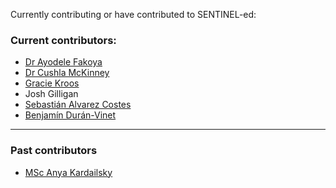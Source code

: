 
Currently contributing or have contributed to SENTINEL-ed:

### Current contributors:

*  [Dr Ayodele Fakoya](https://www.linkedin.com/in/ayodele-fakoya/)
*  [Dr Cushla McKinney](https://www.linkedin.com/in/cushla-mckinney/)
*  [Gracie Kroos](https://www.linkedin.com/in/gracie-kroos-a03b7a225/)
*  Josh Gilligan
*  [Sebastián Alvarez Costes](https://www.linkedin.com/in/sebasti%C3%A1n-%C3%A1lvarez-costes-190495229/)
*  [Benjamín Durán-Vinet](https://nz.linkedin.com/in/benjaminduranv)

---

### Past contributors

*  [MSc Anya Kardailsky](https://www.linkedin.com/in/anya-kardailsky/)

